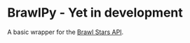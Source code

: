 # BrawlPy - Yet in development
A basic wrapper for the [Brawl Stars API](https://developer.brawlstars.com/#/).